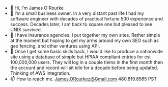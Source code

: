 - 👋 Hi, I’m James O'Rourke
- 👀 I’m a small business owner.  In a very distant past life I had my software engineer with decades of practical fortune 500 experience and success.  Decades later, I am back to square one but pleased to see UNIX survived.
- 🌱 I have insurance agencies.  I put together my own sites.  Rather simple at the moment but hoping to get my arms around my own SEO such as geo fencing, and other ventures using API.
- 💞️ Once I get some basic skills back, I would like to produce a nationwide site using a database of simple but HPIAA compliant entries for est 100,000,000 users.  They will log in a couple tiems in the first month then the account and record will sit idle for a decade before being updated.  Thinking of AWS integration.
- 📫 How to reach me.  James.ORourkez@Gmail.com 480.819.8565 PST

<!---
DF2367jk/DF2367jk is a ✨ special ✨ repository because its `README.md` (this file) appears on your GitHub profile.
You can click the Preview link to take a look at your changes.
--->
